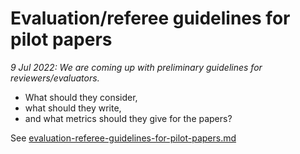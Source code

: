 # Evaluation/referee guidelines for pilot papers

_9 Jul 2022: We are coming up with preliminary guidelines for reviewers/evaluators._&#x20;

* What should they consider,
* what should they write,&#x20;
* and what metrics should they give for the papers?

See [evaluation-referee-guidelines-for-pilot-papers.md](evaluation-referee-guidelines-for-pilot-papers.md "mention")

